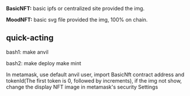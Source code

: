 **BasicNFT:** basic ipfs or centralized site provided the img.

**MoodNFT:** basic svg file provided the img, 100% on chain.

## quick-acting
bash1: make anvil

bash2: make deploy
       make mint

In metamask, use default anvil user, import BasicNft contract address and tokenId(The first token is 0, followed by increments), if the img not show, change the display NFT image in metamask's security Settings